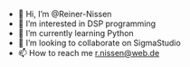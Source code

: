- 👋 Hi, I’m @Reiner-Nissen
- 👀 I’m interested in DSP programming
- 🌱 I’m currently learning Python
- 💞️ I’m looking to collaborate on SigmaStudio
- 📫 How to reach me r.nissen@web.de

<!---
Reiner-Nissen/Reiner-Nissen is a ✨ special ✨ repository because its `README.md` (this file) appears on your GitHub profile.
You can click the Preview link to take a look at your changes.
--->
